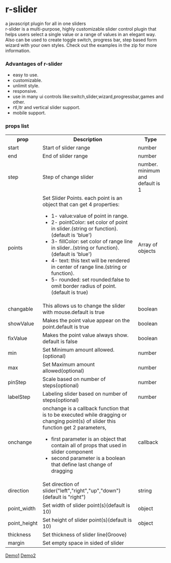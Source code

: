 
# r-slider <br>
a javascript plugin for all in one sliders <br>
r-slider is a multi-purpose, highly customizable slider control plugin that helps users select a single value or a range of values in an elegant way.
Also can be used to create toggle switch, progress bar, step based form wizard with your own styles. Check out the examples in the zip for more information.

<h3>Advantages of r-slider</h3>
<ul>
<li>
easy to use.
</li>
  <li>
customizable.
</li>
  <li>
unlimit style.
</li>
  <li>
responsive.
</li>
  <li>
use in many ui controls like:switch,slider,wizard,progressbar,games and other.
</li>
  <li>
rtl,ltr and vertical slider support.
</li>
<li>
mobile support.
</li>
</ul>

<h3>props list</h3>
<table>
  <tr>
    <th>prop</th>
    <th>Description</th>
    <th>Type</th>
  </tr>
  <tr>
     <td>start</td>
     <td>Start of slider range</td>
  <td>number</td>
  </tr>
  <tr>
    <td>end</td>
     <td>End of slider range</td>
  <td>number</td>
  </tr>
  <tr>
    <td>step</td>
     <td>Step of change slider</td>
  <td>number. minimum and default is 1</td>
  </tr>
  <tr>
    <td>points</td>
     <td>Set Slider Points. each point is an object that can get 4 properties:<br />
    <ul>
      <li>1- value:value of point in range.</li>
      <li>2- pointColor: set color of point in slider.(string or function).(default is 'blue') </li>
      <li>3- fillColor: set color of range line in slider..(string or function).(default is 'blue')</li>
      <li>4- text: this text will be rendered in center of range line.(string or function).</li>
      <li>5- rounded: set rounded:false to omit border radius of point.(default is true)</li>
      </ul>
    </td>
  <td>Array of objects</td>
  </tr>
  <tr>
     <td>changable</td>
     <td>This allows us to change the slider with mouse.default is true</td>
  <td>boolean</td>
  </tr>
  <tr>
     <td>showValue</td>
     <td>Makes the point value appear on the point.default is true</td>
  <td>boolean</td>
  </tr>
  <tr>
     <td>fixValue</td>
     <td>Makes the point value always show. default is false</td>
  <td>boolean</td>
  </tr>
  <tr>
     <td>min</td>
     <td>Set Minimum amount allowed.(optional)</td>
     <td>number</td>
  </tr>
  <tr>
     <td>max</td>
     <td>Set Maximum amount allowed(optional)</td>
     <td>number</td>
  </tr>
  <tr>
     <td>pinStep</td>
     <td>Scale based on number of steps(optional)</td>
     <td>number</td>
  </tr>
  <tr>
     <td>labelStep</td>
     <td>Labeling slider based on number of steps(optional)</td>
     <td>number</td>
  </tr>
  <tr>
     <td>onchange</td>
     <td>
       onchange is a callback function that is to be executed while dragging or changing point(s) of slider
        this function get 2 parameters,
       <ul>
         <li>
           first parameter is an object that contain all of props that used in slider component 
           </li>
         <li>
           second parameter is a boolean that define last change of dragging 
           </li>
         </ul>
    </td>
     <td>callback</td>
  </tr>
  <tr>
     <td>direction</td>
     <td>Set direction of slider("left","right","up","down")(default is "right")</td>
     <td>string</td>
  </tr>
  <tr>
     <td>point_width</td>
     <td>Set width of slider point(s)(default is 10)</td>
     <td>object</td>
  </tr>
  <tr>
     <td>point_height</td>
     <td>Set height of slider point(s)(default is 10)</td>
     <td>object</td>
  </tr>
  <tr>
     <td>thickness</td>
     <td>Set thickness of slider line(Groove)</td>
  </tr>
  <tr>
     <td>margin</td>
     <td>Set empty space in sided of slider</td>
  </tr>
</table>

<a href="https://stackblitz.com/edit/r-slider-demo1?file=style.css">Demo1</a>
<a href="https://stackblitz.com/edit/r-slider-demo2?file=index.js">Demo2</a>
         
         
         
